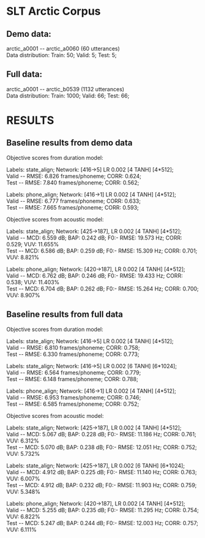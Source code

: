 SLT Arctic Corpus
=================

Demo data: 
----------
arctic_a0001 -- arctic_a0060 (60 utterances) <br/>
Data distribution: Train: 50; Valid: 5; Test: 5;

Full data: 
----------
arctic_a0001 -- arctic_b0539 (1132 utterances) <br/>
Data distribution: Train: 1000; Valid: 66; Test: 66;

RESULTS
=======

Baseline results from demo data
-------------------------------

Objective scores from duration model: <br/>

Labels: state_align; Network: [416->5] LR 0.002 [4 TANH] [4*512]; <br/>
Valid -- RMSE: 6.826 frames/phoneme; CORR: 0.624; <br/>
Test  -- RMSE: 7.840 frames/phoneme; CORR: 0.562;

Labels: phone_align; Network: [416->1] LR 0.002 [4 TANH] [4*512]; <br/>
Valid -- RMSE: 6.777 frames/phoneme; CORR: 0.633; <br/> 
Test  -- RMSE: 7.665 frames/phoneme; CORR: 0.593;

Objective scores from acoustic model: <br/> 

Labels: state_align; Network: [425->187], LR 0.002 [4 TANH] [4*512]; <br/>
Valid -- MCD: 6.559 dB; BAP: 0.242 dB; F0:- RMSE: 19.573 Hz; CORR: 0.529; VUV: 11.655%  <br/>
Test  -- MCD: 6.586 dB; BAP: 0.259 dB; F0:- RMSE: 15.309 Hz; CORR: 0.701; VUV: 8.821%

Labels: phone_align; Network: [420->187], LR 0.002 [4 TANH] [4*512]; <br/>
Valid -- MCD: 6.762 dB; BAP: 0.246 dB; F0:- RMSE: 19.433 Hz; CORR: 0.538; VUV: 11.403% <br/>
Test  -- MCD: 6.704 dB; BAP: 0.262 dB; F0:- RMSE: 15.264 Hz; CORR: 0.700; VUV: 8.907%


Baseline results from full data
-------------------------------

Objective scores from duration model: <br/>

Labels: state_align; Network: [416->5] LR 0.002 [4 TANH] [4*512]; <br/>
Valid -- RMSE: 6.810 frames/phoneme; CORR: 0.758; <br/>
Test  -- RMSE: 6.330 frames/phoneme; CORR: 0.773;

Labels: state_align; Network: [416->5] LR 0.002 [6 TANH] [6*1024]; <br/>
Valid -- RMSE: 6.564 frames/phoneme; CORR: 0.779; <br/>
Test  -- RMSE: 6.148 frames/phoneme; CORR: 0.788;
 
Labels: phone_align; Network: [416->1] LR 0.002 [4 TANH] [4*512]; <br/>
Valid -- RMSE: 6.953 frames/phoneme; CORR: 0.746; <br/> 
Test  -- RMSE: 6.585 frames/phoneme; CORR: 0.752;

Objective scores from acoustic model: <br/> 

Labels: state_align; Network: [425->187], LR 0.002 [4 TANH] [4*512]; <br/>
Valid -- MCD: 5.067 dB; BAP: 0.228 dB; F0:- RMSE: 11.186 Hz; CORR: 0.761; VUV: 6.312%  <br/>
Test  -- MCD: 5.070 dB; BAP: 0.238 dB; F0:- RMSE: 12.051 Hz; CORR: 0.752; VUV: 5.732%

Labels: state_align; Network: [425->187], LR 0.002 [6 TANH] [6*1024]; <br/>
Valid -- MCD: 4.912 dB; BAP: 0.225 dB; F0:- RMSE: 11.140 Hz; CORR: 0.763; VUV: 6.007% <br/>
Test  -- MCD: 4.912 dB; BAP: 0.232 dB; F0:- RMSE: 11.903 Hz; CORR: 0.759; VUV: 5.348%

Labels: phone_align; Network: [420->187], LR 0.002 [4 TANH] [4*512]; <br/>
Valid -- MCD: 5.255 dB; BAP: 0.235 dB; F0:- RMSE: 11.295 Hz; CORR: 0.754; VUV: 6.822% <br/>
Test  -- MCD: 5.247 dB; BAP: 0.244 dB; F0:- RMSE: 12.003 Hz; CORR: 0.757; VUV: 6.111%

